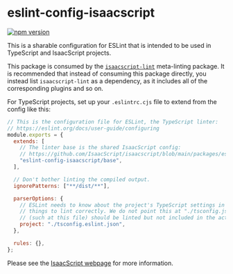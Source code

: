 # eslint-config-isaacscript

[![npm version](https://img.shields.io/npm/v/eslint-config-isaacscript.svg)](https://www.npmjs.com/package/eslint-config-isaacscript)

This is a sharable configuration for ESLint that is intended to be used in TypeScript and IsaacScript projects.

This package is consumed by the [`isaacscript-lint`](https://github.com/IsaacScript/isaacscript/tree/main/packages/isaacscript-lint) meta-linting package. It is recommended that instead of consuming this package directly, you instead list `isaacscript-lint` as a dependency, as it includes all of the corresponding plugins and so on.

For TypeScript projects, set up your `.eslintrc.cjs` file to extend from the config like this:

```js
// This is the configuration file for ESLint, the TypeScript linter:
// https://eslint.org/docs/user-guide/configuring
module.exports = {
  extends: [
    // The linter base is the shared IsaacScript config:
    // https://github.com/IsaacScript/isaacscript/blob/main/packages/eslint-config-isaacscript/base.js
    "eslint-config-isaacscript/base",
  ],

  // Don't bother linting the compiled output.
  ignorePatterns: ["**/dist/**"],

  parserOptions: {
    // ESLint needs to know about the project's TypeScript settings in order for TypeScript-specific
    // things to lint correctly. We do not point this at "./tsconfig.json" because certain files
    // (such at this file) should be linted but not included in the actual project output.
    project: "./tsconfig.eslint.json",
  },

  rules: {},
};
```

Please see the [IsaacScript webpage](https://isaacscript.github.io/) for more information.
